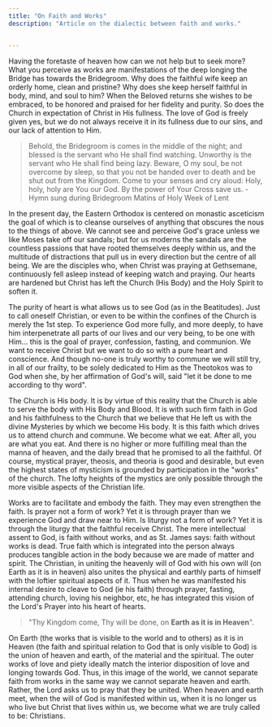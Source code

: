 ```yaml
---
title: "On Faith and Works"
description: "Article on the dialectic between faith and works."


---
```


Having the foretaste of heaven how can we not help but to seek more? What you perceive as works are manifestations of the deep longing the Bridge has towards the Bridegroom. Why does the faithful wife keep an orderly home, clean and pristine? Why does she keep herself faithful in body, mind, and soul to him? When the Beloved returns she wishes to be embraced, to be honored and praised for her fidelity and purity. So does the Church in expectation of Christ in His fullness. The love of God is freely given yes, but we do not always receive it in its fullness due to our sins, and our lack of attention to Him.

>Behold, the Bridegroom is comes in the middle of the night; and blessed is the servant who He shall find watching. Unworthy is the servant who He shall find being lazy. Beware, O my soul, be not overcome by sleep, so that you not be handed over to death and be shut out from the Kingdom. Come to your senses and cry aloud: Holy, holy, holy are You our God. By the power of Your Cross save us. - Hymn sung during Bridegroom Matins of Holy Week of Lent

In the present day, the Eastern Orthodox is centered on monastic asceticism the goal of which is to cleanse ourselves of anything that obscures the nous to the things of above. We cannot see and perceive God's grace unless we like Moses take off our sandals; but for us moderns the sandals are the countless passions that have rooted themselves deeply within us, and the multitude of distractions that pull us in every direction but the centre of all being. We are the disciples who, when Christ was praying at Gethsemane, continuously fell asleep instead of keeping watch and praying. Our hearts are hardened but Christ has left the Church (His Body) and the Holy Spirit to soften it.

The purity of heart is what allows us to see God (as in the Beatitudes). Just to call oneself Christian, or even to be within the confines of the Church is merely the 1st step. To experience God more fully, and more deeply, to have him interpenetrate all parts of our lives and our very being, to be one with Him... this is the goal of prayer, confession, fasting, and communion. We want to receive Christ but we want to do so with a pure heart and conscience. And though no-one is truly worthy to commune we will still try, in all of our frailty, to be solely dedicated to Him as the Theotokos was to God when she, by her affirmation of God's will, said "let it be done to me according to thy word".

The Church is His body. It is by virtue of this reality that the Church is able to serve the body with His Body and Blood. It is with such firm faith in God and his faithfulness to the Church that we believe that He left us with the divine Mysteries by which we become His body. It is this faith which drives us to attend church and commune. We become what we eat. After all, you are what you eat. And there is no higher or more fulfilling meal than the manna of heaven, and the daily bread that he promised to all the faithful. Of course, mystical prayer, theosis, and theoria is good and desirable, but even the highest states of mysticism is grounded by participation in the "works" of the church. The lofty heights of the mystics are only possible through the more visible aspects of the Christian life.

Works are to facilitate and embody the faith. They may even strengthen the faith. Is prayer not a form of work? Yet it is through prayer than we experience God and draw near to Him. Is liturgy not a form of work? Yet it is through the liturgy that the faithful receive Christ. The mere intellectual assent to God, is faith without works, and as St. James says: faith without works is dead. True faith which is integrated into the person always produces tangible action in the body because we are made of matter and spirit. The Christian, in uniting the heavenly will of God with his own will (on Earth as it is in heaven) also unites the physical and earthly parts of himself with the loftier spiritual aspects of it. Thus when he was manifested his internal desire to cleave to God (ie his faith) through prayer, fasting, attending church, loving his neighbor, etc, he has integrated this vision of the Lord's Prayer into his heart of hearts.

>"Thy Kingdom come, Thy will be done, on **Earth as it is in Heaven**".

On Earth (the works that is visible to the world and to others) as it is in Heaven (the faith and spiritual relation to God that is only visible to God) is the union of heaven and earth, of the material and the spiritual. The outer works of love and piety ideally match the interior disposition of love and longing towards God. Thus, in this image of the world, we cannot separate faith from works in the same way we cannot separate heaven and earth. Rather, the Lord asks us to pray that they be united. When heaven and earth meet, when the will of God is manifested within us, when it is no longer us who live but Christ that lives within us, we become what we are truly called to be: Christians.
